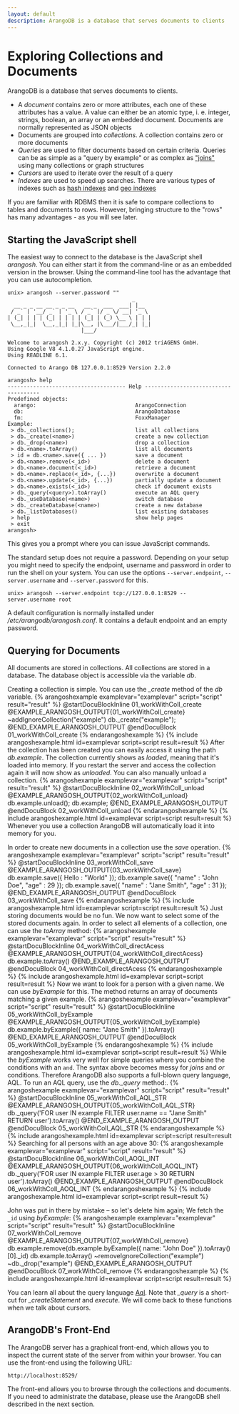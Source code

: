 ```yaml
---
layout: default
description: ArangoDB is a database that serves documents to clients
---
```


Exploring Collections and Documents
===================================

ArangoDB is a database that serves documents to clients.

* A *document* contains zero or more attributes, each one of these
  attributes has a value. A value can either be an atomic type, i. e.
  integer, strings, boolean, an array or an embedded document. Documents
  are normally represented as JSON objects
* Documents are grouped into *collections*. A collection contains zero
  or more documents
* *Queries* are used to filter documents based on certain criteria.
  Queries can be as simple as a "query by example" or as complex as
  ["joins"](aqlexamples-join.html) using many collections or graph structures
* *Cursors* are used to iterate over the result of a query
* *Indexes* are used to speed up searches. There are various
  types of indexes such as [hash indexes](indexhandling-hash.html) and [geo indexes](indexhandling-geo.html)

If you are familiar with RDBMS then it is safe to compare collections
to tables and documents to rows. However, bringing structure to the
"rows" has many advantages - as you will see later.

Starting the JavaScript shell
-----------------------------

The easiest way to connect to the database is the JavaScript shell
_arangosh_. You can either start it from the command-line or as an
embedded version in the browser. Using the command-line tool has the
advantage that you can use autocompletion.

    unix> arangosh --server.password ""
                                           _ 
      __ _ _ __ __ _ _ __   __ _  ___  ___| |__ 
     / _` | '__/ _` | '_ \ / _` |/ _ \/ __| '_ \ 
    | (_| | | | (_| | | | | (_| | (_) \__ \ | | |
     \__,_|_|  \__,_|_| |_|\__, |\___/|___/_| |_|
                           |___/

    Welcome to arangosh 2.x.y. Copyright (c) 2012 triAGENS GmbH.
    Using Google V8 4.1.0.27 JavaScript engine.
    Using READLINE 6.1.

    Connected to Arango DB 127.0.0.1:8529 Version 2.2.0

    arangosh> help
    ------------------------------------- Help -------------------------------------
    Predefined objects:                                                 
      arango:                               ArangoConnection           
      db:                                   ArangoDatabase             
      fm:                                   FoxxManager  
    Example:                                                            
     > db._collections();                   list all collections       
     > db._create(<name>)                   create a new collection    
     > db._drop(<name>)                     drop a collection         
     > db.<name>.toArray()                  list all documents         
     > id = db.<name>.save({ ... })         save a document            
     > db.<name>.remove(<_id>)              delete a document          
     > db.<name>.document(<_id>)            retrieve a document        
     > db.<name>.replace(<_id>, {...})      overwrite a document       
     > db.<name>.update(<_id>, {...})       partially update a document
     > db.<name>.exists(<_id>)              check if document exists   
     > db._query(<query>).toArray()         execute an AQL query       
     > db._useDatabase(<name>)              switch database            
     > db._createDatabase(<name>)           create a new database      
     > db._listDatabases()                  list existing databases    
     > help                                 show help pages            
     > exit                                         
    arangosh>

This gives you a prompt where you can issue JavaScript commands.

The standard setup does not require a password. Depending on your
setup you might need to specify the endpoint, username and password
in order to run the shell on your system. You can use the options
`--server.endpoint`, `--server.username` and `--server.password` for
this.

    unix> arangosh --server.endpoint tcp://127.0.0.1:8529 --server.username root

A default configuration is normally installed under
*/etc/arangodb/arangosh.conf*. It contains a default endpoint and an
empty password.

Querying for Documents
----------------------

All documents are stored in collections. All collections are stored in a
database. The database object is accessible via the variable *db*.

Creating a collection is simple. You can use the *_create* method
of the *db* variable.
{% arangoshexample examplevar="examplevar" script="script" result="result" %}
    @startDocuBlockInline 01_workWithColl_create
    @EXAMPLE_ARANGOSH_OUTPUT{01_workWithColl_create}
    ~addIgnoreCollection("example")
    db._create("example");
    @END_EXAMPLE_ARANGOSH_OUTPUT
    @endDocuBlock 01_workWithColl_create
{% endarangoshexample %}
{% include arangoshexample.html id=examplevar script=script result=result %}
After the collection has been created you can easily access it using
the path *db.example*. The collection currently shows as *loaded*,
meaning that it's loaded into memory. If you restart the server and
access the collection again it will now show as *unloaded*. You can
also manually unload a collection.
{% arangoshexample examplevar="examplevar" script="script" result="result" %}
    @startDocuBlockInline 02_workWithColl_unload
    @EXAMPLE_ARANGOSH_OUTPUT{02_workWithColl_unload}
    db.example.unload();
    db.example;
    @END_EXAMPLE_ARANGOSH_OUTPUT
    @endDocuBlock 02_workWithColl_unload
{% endarangoshexample %}
{% include arangoshexample.html id=examplevar script=script result=result %}
Whenever you use a collection ArangoDB will automatically load it
into memory for you.

In order to create new documents in a collection use the *save*
operation. 
{% arangoshexample examplevar="examplevar" script="script" result="result" %}
    @startDocuBlockInline 03_workWithColl_save
    @EXAMPLE_ARANGOSH_OUTPUT{03_workWithColl_save}
    db.example.save({ Hello : "World" });
    db.example.save({ "name" : "John Doe", "age" : 29 });
    db.example.save({ "name" : "Jane Smith", "age" : 31 });
    @END_EXAMPLE_ARANGOSH_OUTPUT
    @endDocuBlock 03_workWithColl_save
{% endarangoshexample %}
{% include arangoshexample.html id=examplevar script=script result=result %}
Just storing documents would be no fun. We now want to select some of
the stored documents again.  In order to select all elements of a
collection, one can use the *toArray* method:
{% arangoshexample examplevar="examplevar" script="script" result="result" %}
    @startDocuBlockInline 04_workWithColl_directAcess
    @EXAMPLE_ARANGOSH_OUTPUT{04_workWithColl_directAcess}
    db.example.toArray()
    @END_EXAMPLE_ARANGOSH_OUTPUT
    @endDocuBlock 04_workWithColl_directAcess
{% endarangoshexample %}
{% include arangoshexample.html id=examplevar script=script result=result %}
Now we want to look for a person with a given name. We can use
*byExample* for this. The method returns an array of documents
matching a given example.
{% arangoshexample examplevar="examplevar" script="script" result="result" %}
    @startDocuBlockInline 05_workWithColl_byExample
    @EXAMPLE_ARANGOSH_OUTPUT{05_workWithColl_byExample}
    db.example.byExample({ name: "Jane Smith" }).toArray()
    @END_EXAMPLE_ARANGOSH_OUTPUT
    @endDocuBlock 05_workWithColl_byExample
{% endarangoshexample %}
{% include arangoshexample.html id=examplevar script=script result=result %}
While the *byExample* works very well for simple queries where you
combine the conditions with an `and`. The syntax above becomes messy for *joins*
and *or* conditions. Therefore ArangoDB also supports a full-blown
query language, AQL. To run an AQL query, use the *db._query* method:.
{% arangoshexample examplevar="examplevar" script="script" result="result" %}
    @startDocuBlockInline 05_workWithColl_AQL_STR
    @EXAMPLE_ARANGOSH_OUTPUT{05_workWithColl_AQL_STR}
    db._query('FOR user IN example FILTER user.name == "Jane Smith" RETURN user').toArray()
    @END_EXAMPLE_ARANGOSH_OUTPUT
    @endDocuBlock 05_workWithColl_AQL_STR
{% endarangoshexample %}
{% include arangoshexample.html id=examplevar script=script result=result %}
Searching for all persons with an age above 30:
{% arangoshexample examplevar="examplevar" script="script" result="result" %}
    @startDocuBlockInline 06_workWithColl_AOQL_INT
    @EXAMPLE_ARANGOSH_OUTPUT{06_workWithColl_AOQL_INT}
    db._query('FOR user IN example FILTER user.age > 30 RETURN user').toArray()
    @END_EXAMPLE_ARANGOSH_OUTPUT
    @endDocuBlock 06_workWithColl_AOQL_INT
{% endarangoshexample %}
{% include arangoshexample.html id=examplevar script=script result=result %}

John was put in there by mistake – so let's delete him again; We fetch
the `_id` using *byExample*:
{% arangoshexample examplevar="examplevar" script="script" result="result" %}
    @startDocuBlockInline 07_workWithColl_remove
    @EXAMPLE_ARANGOSH_OUTPUT{07_workWithColl_remove}
    db.example.remove(db.example.byExample({ name: "John Doe" }).toArray()[0]._id)
    db.example.toArray()
    ~removeIgnoreCollection("example")
    ~db._drop("example")
    @END_EXAMPLE_ARANGOSH_OUTPUT
    @endDocuBlock 07_workWithColl_remove
{% endarangoshexample %}
{% include arangoshexample.html id=examplevar script=script result=result %}

You can learn all about the query language [Aql](aql.html). Note that
*_query* is a short-cut for *_createStatement* and *execute*. We will
come back to these functions when we talk about cursors.

ArangoDB's Front-End
--------------------

The ArangoDB server has a graphical front-end, which allows you to
inspect the current state of the server from within your browser. You
can use the front-end using the following URL:

    http://localhost:8529/

The front-end allows you to browse through the collections and
documents. If you need to administrate the database, please use
the ArangoDB shell described in the next section.


